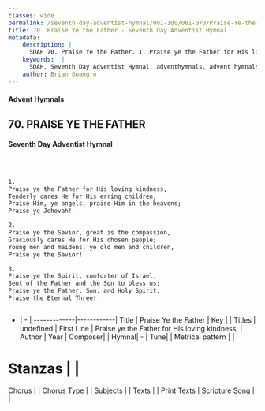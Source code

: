 ```yaml
---
classes: wide
permalink: /seventh-day-adventist-hymnal/001-100/061-070/Praise-Ye-the-Father/
title: 70. Praise Ye the Father - Seventh Day Adventist Hymnal
metadata:
    description: |
      SDAH 70. Praise Ye the Father. 1. Praise ye the Father for His loving kindness, Tenderly cares He for His erring children; Praise Him, ye angels, praise Him in the heavens; Praise ye Jehovah!
    keywords:  |
      SDAH, Seventh Day Adventist Hymnal, adventhymnals, advent hymnals, Praise Ye the Father, Praise ye the Father for His loving kindness, 
    author: Brian Onang'o
---
```


#### Advent Hymnals
## 70. PRAISE YE THE FATHER
#### Seventh Day Adventist Hymnal

```txt



1.
Praise ye the Father for His loving kindness,
Tenderly cares He for His erring children;
Praise Him, ye angels, praise Him in the heavens;
Praise ye Jehovah!

2.
Praise ye the Savior, great is the compassion,
Graciously cares He for His chosen people;
Young men and maidens, ye old men and children,
Praise ye the Savior!

3.
Praise ye the Spirit, comforter of Israel,
Sent of the Father and the Son to bless us;
Praise ye the Father, Son, and Holy Spirit,
Praise the Eternal Three!



```

- |   -  |
-------------|------------|
Title | Praise Ye the Father |
Key |  |
Titles | undefined |
First Line | Praise ye the Father for His loving kindness, |
Author | 
Year | 
Composer|  |
Hymnal|  - |
Tune|  |
Metrical pattern | |
# Stanzas |  |
Chorus |  |
Chorus Type |  |
Subjects |  |
Texts |  |
Print Texts | 
Scripture Song |  |
  
